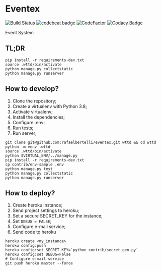# Eventex

[![Build Status](https://travis-ci.com/rafaelbertelli/eventex.svg?branch=master)](https://travis-ci.com/rafaelbertelli/eventex)
[![codebeat badge](https://codebeat.co/badges/0a3f3562-662c-46e9-a5d6-619c9a8dfba1)](https://codebeat.co/projects/github-com-rafaelbertelli-eventex-master)
[![CodeFactor](https://www.codefactor.io/repository/github/rafaelbertelli/eventex/badge)](https://www.codefactor.io/repository/github/rafaelbertelli/eventex)
[![Codacy Badge](https://api.codacy.com/project/badge/Grade/173142c8df9840d287740f73518bd749)](https://app.codacy.com/manual/rafaelbertelli/eventex?utm_source=github.com&utm_medium=referral&utm_content=rafaelbertelli/eventex&utm_campaign=Badge_Grade_Settings)

Event System

## TL;DR

```console
pip install -r requirements-dev.txt
source .wttd/bin/activate
python manage.py collectstatic
python manage.py runserver
```

## How to develop?

1. Clone the repository;
2. Create a virtualenv with Python 3.8;
3. Activate virtualenv;
4. Install the dependencies;
5. Configure .env;
6. Run tests;
7. Run server;

```console
git clone git@github.com:rafaelbertelli/eventex.git wttd && cd wttd
python -m venv .wttd
source .wttd/bin/activate
python $VIRTUAL_ENV/../manage.py
pip install -r requirements-dev.txt
cp contrib/env-sample .env
python manage.py test
python manage.py collectstatic
python manage.py runserver
```

## How to deploy?

1. Create heroku instance;
2. Send project settings to heroku;
3. Set a secure SECRET_KEY for the instance;
4. Set `DEBUG = FALSE`;
5. Configure e-mail service;
6. Send code to heroku

```console
heroku create <my_instance>
heroku config:push
heroku config:set SECRET_KEY=`python contrib/secret_gen.py`
heroku config:set DEBUG=False
# Configure e-mail service
git push heroku master --force
```
